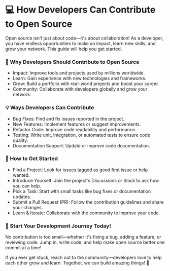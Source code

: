 # 💻 How Developers Can Contribute to Open Source

Open source isn't just about code—it's about collaboration! As a developer, you have endless opportunities to make an impact, learn new skills, and grow your network. This guide will help you get started.

### 🌟 Why Developers Should Contribute to Open Source

- Impact: Improve tools and projects used by millions worldwide.
- Learn: Gain experience with new technologies and frameworks.
- Grow: Build a portfolio with real-world projects and boost your career.
- Community: Collaborate with developers globally and grow your network.
  
### 💡 Ways Developers Can Contribute

- Bug Fixes: Find and fix issues reported in the project.
- New Features: Implement features or suggest improvements.
- Refactor Code: Improve code readability and performance.
- Testing: Write unit, integration, or automated tests to ensure code quality.
- Documentation Support: Update or improve code documentation.

### 🚀 How to Get Started

- Find a Project: Look for issues tagged as good first issue or help wanted.
- Introduce Yourself: Join the project's Discussions or Slack to ask how you can help.
- Pick a Task: Start with small tasks like bug fixes or documentation updates.
- Submit a Pull Request (PR): Follow the contribution guidelines and share your changes.
- Learn & Iterate: Collaborate with the community to improve your code.

### 🌱 Start Your Development Journey Today!
No contribution is too small—whether it's fixing a bug, adding a feature, or reviewing code. Jump in, write code, and help make open source better one commit at a time!

If you ever get stuck, reach out to the community—developers love to help each other grow and learn. Together, we can build amazing things! 🚀
